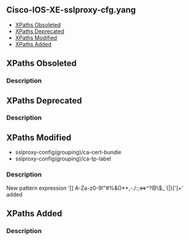 ## Cisco-IOS-XE-sslproxy-cfg.yang


- [XPaths Obsoleted](#xpaths-obsoleted)
- [XPaths Deprecated](#xpaths-deprecated)
- [XPaths Modified](#xpaths-modified)
- [XPaths Added](#xpaths-added)

## XPaths Obsoleted

### Description

## XPaths Deprecated

### Description

## XPaths Modified

- sslproxy-config(grouping)/ca-cert-bundle
- sslproxy-config(grouping)/ca-tp-label

### Description

New pattern expression '[\] A-Za-z0-9!"#%&()*+,\-./:;<=>^?@\\$_`{|}\[']+' added

## XPaths Added

### Description
